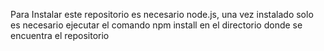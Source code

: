 Para Instalar este repositorio es necesario node.js, una vez instalado solo es necesario ejecutar el comando npm install en el directorio donde se encuentra el repositorio